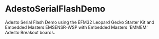 # AdestoSerialFlashDemo
Adesto Serial Flash Demo using the EFM32 Leopard Gecko Starter Kit and Embedded Masters EMSENSR-WSP with Embedded Masters 'EMMEM' Adesto Breakout boards.
